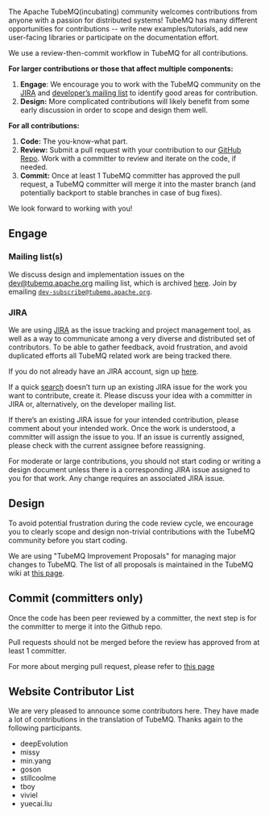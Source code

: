 The Apache TubeMQ(incubating) community welcomes contributions from anyone with a passion for distributed systems! TubeMQ has many different opportunities for contributions -- write new examples/tutorials, add new user-facing libraries or participate on the documentation effort.

We use a review-then-commit workflow in TubeMQ for all contributions.

**For larger contributions or those that affect multiple components:**

1. **Engage**: We encourage you to work with the TubeMQ community on the [JIRA](https://jira.apache.org/jira/browse/TUBEMQ) and [developer’s mailing list](/contact) to identify good areas for contribution.
2. **Design:** More complicated contributions will likely benefit from some early discussion in order to scope and design them well.

**For all contributions:**

1. **Code:** The you-know-what part.
2. **Review:** Submit a pull request with your contribution to our [GitHub Repo](https://github.com/apache/incubator-tubemq). Work with a committer to review and iterate on the code, if needed.
3. **Commit:** Once at least 1 TubeMQ committer has approved the pull request, a TubeMQ committer will merge it into the master branch (and potentially backport to stable branches in case of bug fixes).

We look forward to working with you!

## Engage

### Mailing list(s)

We discuss design and implementation issues on the [dev@tubemq.apache.org](mailto:dev@tubemq.apache.org) mailing list, which is archived [here](https://lists.apache.org/list.html?dev@tubemq.apache.org). Join by emailing [`dev-subscribe@tubemq.apache.org`](mailto:dev-subscribe@tubemq.apache.org).

### JIRA

We are using [JIRA](https://jira.apache.org/jira/browse/TUBEMQ) as the issue tracking
and project management tool, as well as a way to communicate among a very diverse and distributed set of contributors. To be able to gather feedback, avoid frustration, and avoid duplicated efforts all TubeMQ related work are being tracked there.

If you do not already have an JIRA account, sign up [here](https://jira.apache.org/jira/secure/Signup!default.jspa).

If a quick [search](https://jira.apache.org/jira/projects/TUBEMQ/issues) doesn’t turn up an existing JIRA issue for the work you want to contribute, create it. Please discuss your idea with a committer in JIRA or, alternatively, on the developer mailing list.

If there’s an existing JIRA issue for your intended contribution, please comment about your intended work. Once the work is understood, a committer will assign the issue to you. If an issue is currently assigned, please check with the current assignee before reassigning.

For moderate or large contributions, you should not start coding or writing a design document unless there is a corresponding JIRA issue assigned to you for that work. Any change requires an associated JIRA issue.

## Design

To avoid potential frustration during the code review cycle, we encourage you to clearly scope and design non-trivial contributions with the TubeMQ community before you start coding.

We are using "TubeMQ Improvement Proposals" for managing major changes to TubeMQ. The list of all proposals is maintained in the TubeMQ wiki at [this page](https://cwiki.apache.org/confluence/display/TUBEMQ/TubeMQ+Improvement+Proposals).

## Commit (committers only)

Once the code has been peer reviewed by a committer, the next step is for the committer to merge it into the Github repo.

Pull requests should not be merged before the review has approved from at least 1 committer.

For more about merging pull request, please refer to [this page](https://cwiki.apache.org/confluence/display/TUBEMQ/Merging+Pull+Requests)

## Website Contributor List
We are very pleased to announce some contributors here. They have made a lot of contributions in the translation of TubeMQ. Thanks again to the following participants.
 - deepEvolution
 - missy
 - min.yang
 - goson
 - stillcoolme
 - tboy
 - viviel
 - yuecai.liu

